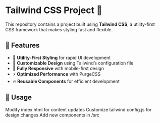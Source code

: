 # Tailwind CSS Project 🚀

This repository contains a project built using **Tailwind CSS**, a utility-first CSS framework that makes styling fast and flexible.

## 📌 Features
- 🌟 **Utility-First Styling** for rapid UI development
- 🎨 **Customizable Design** using Tailwind’s configuration file
- 📱 **Fully Responsive** with mobile-first design
- ⚡ **Optimized Performance** with PurgeCSS
- 🔥 **Reusable Components** for efficient development

## 📌 Usage
Modify index.html for content updates
Customize tailwind.config.js for design changes
Add new components in /src

